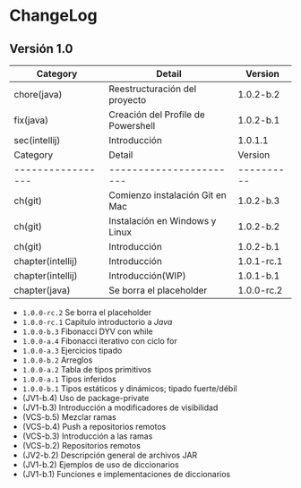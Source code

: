 # ChangeLog

## Versión 1.0

| Category      | Detail                             | Version   |
| ------------- | ---------------------------------- | --------- |
| chore(java)   | Reestructuración del proyecto      | 1.0.2-b.2 |
| fix(java)     | Creación del Profile de Powershell | 1.0.2-b.1 |
| sec(intellij) | Introducción                       | 1.0.1.1   |
| Category          | Detail                  | Version    |
| ----------------- | ----------------------- | ---------- |
| ch(git)  | Comienzo instalación Git en Mac | 1.0.2-b.3 |
| ch(git)  | Instalación en Windows y Linux  | 1.0.2-b.2 |
| ch(git)  | Introducción                    | 1.0.2-b.1 |
| chapter(intellij) | Introducción            | 1.0.1-rc.1 |
| chapter(intellij) | Introducción(WIP)       | 1.0.1-b.1  |
| chapter(java)     | Se borra el placeholder | 1.0.0-rc.2 |

- ``1.0.0-rc.2`` Se borra el placeholder
- ``1.0.0-rc.1`` Capítulo introductorio a *Java*
- ``1.0.0-b.3`` Fibonacci DYV con while
- ``1.0.0-a.4`` Fibonacci iterativo con ciclo for
- ``1.0.0-a.3`` Ejercicios tipado
- ``1.0.0-b.2`` Arreglos
- ``1.0.0-a.2`` Tabla de tipos primitivos
- ``1.0.0-a.1`` Tipos inferidos
- ``1.0.0-b.1`` Tipos estáticos y dinámicos; tipado fuerte/débil
- (JV1-b.4) Uso de package-private
- (JV1-b.3) Introducción a modificadores de visibilidad
- (VCS-b.5) Mezclar ramas
- (VCS-b.4) Push a repositorios remotos
- (VCS-b.3) Introducción a las ramas
- (VCS-b.2) Repositorios remotos
- (JV2-b.2) Descripción general de archivos JAR
- (JV1-b.2) Ejemplos de uso de diccionarios
- (JV1-b.1) Funciones e implementaciones de diccionarios
